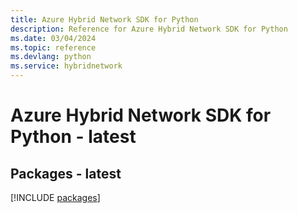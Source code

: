 ```yaml
---
title: Azure Hybrid Network SDK for Python
description: Reference for Azure Hybrid Network SDK for Python
ms.date: 03/04/2024
ms.topic: reference
ms.devlang: python
ms.service: hybridnetwork
---
```

# Azure Hybrid Network SDK for Python - latest
## Packages - latest
[!INCLUDE [packages](hybrid-network-index.md)]